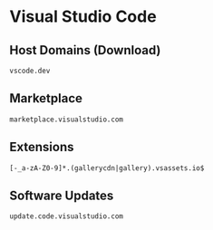 # Visual Studio Code

## Host Domains (Download)

```
vscode.dev
```

## Marketplace

```
marketplace.visualstudio.com
```

## Extensions

```
[-_a-zA-Z0-9]*.(gallerycdn|gallery).vsassets.io$
```

## Software Updates

```
update.code.visualstudio.com
```
